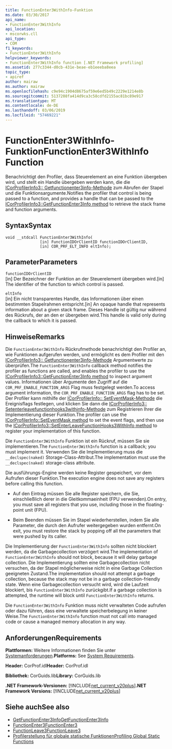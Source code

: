 ```yaml
---
title: FunctionEnter3WithInfo-Funktion
ms.date: 03/30/2017
api_name:
- FunctionEnter3WithInfo
api_location:
- mscorwks.cll
api_type:
- COM
f1_keywords:
- FunctionEnter3WithInfo
helpviewer_keywords:
- FunctionEnter3WithInfo function [.NET Framework profiling]
ms.assetid: 277c3344-d0cb-431e-beae-eb1eeeba8eea
topic_type:
- apiref
author: mairaw
ms.author: mairaw
ms.openlocfilehash: c9e94c1904d8675af59e6ed5b49c2229e1214e8b
ms.sourcegitcommit: 5137208fa414d9ca3c58cdfd2155ac81bc89e917
ms.translationtype: MT
ms.contentlocale: de-DE
ms.lasthandoff: 03/06/2019
ms.locfileid: "57469221"
---
```

# <a name="functionenter3withinfo-function"></a><span data-ttu-id="b5d2b-102">FunctionEnter3WithInfo-Funktion</span><span class="sxs-lookup"><span data-stu-id="b5d2b-102">FunctionEnter3WithInfo Function</span></span>
<span data-ttu-id="b5d2b-103">Benachrichtigt den Profiler, dass Steuerelement an eine Funktion übergeben wird, und stellt ein Handle übergeben werden kann, die die [ICorProfilerInfo3:: Getfunctionenter3info-Methode](../../../../docs/framework/unmanaged-api/profiling/icorprofilerinfo3-getfunctionenter3info-method.md) zum Abrufen der Stapel und die Funktionsargumente.</span><span class="sxs-lookup"><span data-stu-id="b5d2b-103">Notifies the profiler that control is being passed to a function, and provides a handle that can be passed to the [ICorProfilerInfo3::GetFunctionEnter3Info method](../../../../docs/framework/unmanaged-api/profiling/icorprofilerinfo3-getfunctionenter3info-method.md) to retrieve the stack frame and function arguments.</span></span>  
  
## <a name="syntax"></a><span data-ttu-id="b5d2b-104">Syntax</span><span class="sxs-lookup"><span data-stu-id="b5d2b-104">Syntax</span></span>  
  
```  
void __stdcall FunctionEnter3WithInfo(  
               [in] FunctionIDOrClientID functionIDOrClientID,  
               [in] COR_PRF_ELT_INFO eltInfo);  
```  
  
## <a name="parameters"></a><span data-ttu-id="b5d2b-105">Parameter</span><span class="sxs-lookup"><span data-stu-id="b5d2b-105">Parameters</span></span>  
 `functionIDOrClientID`  
 <span data-ttu-id="b5d2b-106">[in] Der Bezeichner der Funktion an der Steuerelement übergeben wird.</span><span class="sxs-lookup"><span data-stu-id="b5d2b-106">[in] The identifier of the function to which control is passed.</span></span>  
  
 `eltInfo`  
 <span data-ttu-id="b5d2b-107">[in] Ein nicht transparentes Handle, das Informationen über einen bestimmten Stapelrahmen entspricht.</span><span class="sxs-lookup"><span data-stu-id="b5d2b-107">[in] An opaque handle that represents information about a given stack frame.</span></span> <span data-ttu-id="b5d2b-108">Dieses Handle ist gültig nur während des Rückrufs, der an den er übergeben wird.</span><span class="sxs-lookup"><span data-stu-id="b5d2b-108">This handle is valid only during the callback to which it is passed.</span></span>  
  
## <a name="remarks"></a><span data-ttu-id="b5d2b-109">Hinweise</span><span class="sxs-lookup"><span data-stu-id="b5d2b-109">Remarks</span></span>  
 <span data-ttu-id="b5d2b-110">Die `FunctionEnter3WithInfo` Rückrufmethode benachrichtigt den Profiler an, wie Funktionen aufgerufen werden, und ermöglicht es dem Profiler mit den [ICorProfilerInfo3:: Getfunctionenter3info-Methode](../../../../docs/framework/unmanaged-api/profiling/icorprofilerinfo3-getfunctionenter3info-method.md) Argumentwerte zu überprüfen.</span><span class="sxs-lookup"><span data-stu-id="b5d2b-110">The `FunctionEnter3WithInfo` callback method notifies the profiler as functions are called, and enables the profiler to use the [ICorProfilerInfo3::GetFunctionEnter3Info method](../../../../docs/framework/unmanaged-api/profiling/icorprofilerinfo3-getfunctionenter3info-method.md) to inspect argument values.</span></span> <span data-ttu-id="b5d2b-111">Informationen über Argumente den Zugriff auf die `COR_PRF_ENABLE_FUNCTION_ARGS` Flag muss festgelegt werden.</span><span class="sxs-lookup"><span data-stu-id="b5d2b-111">To access argument information, the `COR_PRF_ENABLE_FUNCTION_ARGS` flag has to be set.</span></span> <span data-ttu-id="b5d2b-112">Der Profiler kann mithilfe der [ICorProfilerInfo:: SetEventMask-Methode](../../../../docs/framework/unmanaged-api/profiling/icorprofilerinfo-seteventmask-method.md) die Ereignisflags festlegen, und klicken Sie dann die [ICorProfilerInfo3:: Setenterleavefunctionhooks3withinfo-Methode](../../../../docs/framework/unmanaged-api/profiling/icorprofilerinfo3-setenterleavefunctionhooks3withinfo-method.md) zum Registrieren Ihrer die Implementierung dieser Funktion.</span><span class="sxs-lookup"><span data-stu-id="b5d2b-112">The profiler can use the [ICorProfilerInfo::SetEventMask method](../../../../docs/framework/unmanaged-api/profiling/icorprofilerinfo-seteventmask-method.md) to set the event flags, and then use the [ICorProfilerInfo3::SetEnterLeaveFunctionHooks3WithInfo method](../../../../docs/framework/unmanaged-api/profiling/icorprofilerinfo3-setenterleavefunctionhooks3withinfo-method.md) to register your implementation of this function.</span></span>  
  
 <span data-ttu-id="b5d2b-113">Die `FunctionEnter3WithInfo` Funktion ist ein Rückruf, müssen Sie sie implementieren.</span><span class="sxs-lookup"><span data-stu-id="b5d2b-113">The `FunctionEnter3WithInfo` function is a callback; you must implement it.</span></span> <span data-ttu-id="b5d2b-114">Verwenden Sie die Implementierung muss die `__declspec(naked)` Storage-Class-Attribut.</span><span class="sxs-lookup"><span data-stu-id="b5d2b-114">The implementation must use the `__declspec(naked)` storage-class attribute.</span></span>  
  
 <span data-ttu-id="b5d2b-115">Die ausführungs-Engine werden keine Register gespeichert, vor dem Aufrufen dieser Funktion.</span><span class="sxs-lookup"><span data-stu-id="b5d2b-115">The execution engine does not save any registers before calling this function.</span></span>  
  
-   <span data-ttu-id="b5d2b-116">Auf den Eintrag müssen Sie alle Register speichern, die Sie, einschließlich derer in die Gleitkommaeinheit (FPU verwenden).</span><span class="sxs-lookup"><span data-stu-id="b5d2b-116">On entry, you must save all registers that you use, including those in the floating-point unit (FPU).</span></span>  
  
-   <span data-ttu-id="b5d2b-117">Beim Beenden müssen Sie im Stapel wiederherstellen, indem Sie alle Parameter, die durch den Aufrufer weitergegeben wurden entfernt.</span><span class="sxs-lookup"><span data-stu-id="b5d2b-117">On exit, you must restore the stack by popping off all the parameters that were pushed by its caller.</span></span>  
  
 <span data-ttu-id="b5d2b-118">Die Implementierung der `FunctionEnter3WithInfo` sollten nicht blockiert werden, da die Garbagecollection verzögert wird.</span><span class="sxs-lookup"><span data-stu-id="b5d2b-118">The implementation of `FunctionEnter3WithInfo` should not block, because it will delay garbage collection.</span></span> <span data-ttu-id="b5d2b-119">Die Implementierung sollten eine Garbagecollection nicht versuchen, da der Stapel möglicherweise nicht in eine Garbage Collection geeigneten Zustand.</span><span class="sxs-lookup"><span data-stu-id="b5d2b-119">The implementation should not attempt a garbage collection, because the stack may not be in a garbage collection-friendly state.</span></span> <span data-ttu-id="b5d2b-120">Wenn eine Garbagecollection versucht wird, wird die Laufzeit blockiert, bis `FunctionEnter3WithInfo` zurückgibt.</span><span class="sxs-lookup"><span data-stu-id="b5d2b-120">If a garbage collection is attempted, the runtime will block until `FunctionEnter3WithInfo` returns.</span></span>  
  
 <span data-ttu-id="b5d2b-121">Die `FunctionEnter3WithInfo` Funktion muss nicht verwalteten Code aufrufen oder dazu führen, dass eine verwaltete speicherbelegung in keiner Weise.</span><span class="sxs-lookup"><span data-stu-id="b5d2b-121">The `FunctionEnter3WithInfo` function must not call into managed code or cause a managed memory allocation in any way.</span></span>  
  
## <a name="requirements"></a><span data-ttu-id="b5d2b-122">Anforderungen</span><span class="sxs-lookup"><span data-stu-id="b5d2b-122">Requirements</span></span>  
 <span data-ttu-id="b5d2b-123">**Plattformen:** Weitere Informationen finden Sie unter [Systemanforderungen](../../../../docs/framework/get-started/system-requirements.md).</span><span class="sxs-lookup"><span data-stu-id="b5d2b-123">**Platforms:** See [System Requirements](../../../../docs/framework/get-started/system-requirements.md).</span></span>  
  
 <span data-ttu-id="b5d2b-124">**Header:** CorProf.idl</span><span class="sxs-lookup"><span data-stu-id="b5d2b-124">**Header:** CorProf.idl</span></span>  
  
 <span data-ttu-id="b5d2b-125">**Bibliothek:** CorGuids.lib</span><span class="sxs-lookup"><span data-stu-id="b5d2b-125">**Library:** CorGuids.lib</span></span>  
  
 <span data-ttu-id="b5d2b-126">**.NET Framework-Versionen:** [!INCLUDE[net_current_v20plus](../../../../includes/net-current-v20plus-md.md)]</span><span class="sxs-lookup"><span data-stu-id="b5d2b-126">**.NET Framework Versions:** [!INCLUDE[net_current_v20plus](../../../../includes/net-current-v20plus-md.md)]</span></span>  
  
## <a name="see-also"></a><span data-ttu-id="b5d2b-127">Siehe auch</span><span class="sxs-lookup"><span data-stu-id="b5d2b-127">See also</span></span>
- [<span data-ttu-id="b5d2b-128">GetFunctionEnter3Info</span><span class="sxs-lookup"><span data-stu-id="b5d2b-128">GetFunctionEnter3Info</span></span>](../../../../docs/framework/unmanaged-api/profiling/icorprofilerinfo3-getfunctionenter3info-method.md)
- [<span data-ttu-id="b5d2b-129">FunctionEnter3</span><span class="sxs-lookup"><span data-stu-id="b5d2b-129">FunctionEnter3</span></span>](../../../../docs/framework/unmanaged-api/profiling/functionenter3-function.md)
- [<span data-ttu-id="b5d2b-130">FunctionLeave3</span><span class="sxs-lookup"><span data-stu-id="b5d2b-130">FunctionLeave3</span></span>](../../../../docs/framework/unmanaged-api/profiling/functionleave3-function.md)
- [<span data-ttu-id="b5d2b-131">Profilerstellung für globale statische Funktionen</span><span class="sxs-lookup"><span data-stu-id="b5d2b-131">Profiling Global Static Functions</span></span>](../../../../docs/framework/unmanaged-api/profiling/profiling-global-static-functions.md)
